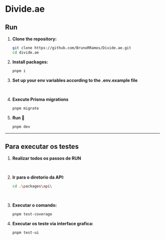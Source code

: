 # Divide.ae

## Run

1. **Clone the repository:**
   ```bash
   git clone https://github.com/BrunoRRamos/Divide.ae.git
   cd divide.ae
   ```

2. **Install packages:**
   ```bash
   pnpm i
   ```

3. **Set up your env variables according to the .env.example file**
<br>

4. **Execute Prisma migrations**
   ```bash
   pnpm migrate

   ```

5. **Run 🚀**
   ```bash
   pnpm dev
   ```

--------

## Para executar os testes

1. **Realizar todos os passos de RUN**
<br>

2. **Ir para o diretorio da API:**
   ```bash
   cd .\packages\api\
   ```
<br>

3. **Executar o comando:**
   ```bash
   pnpm test-coverage
   ```

4. **Executar os teste via interface grafica:**
   ```bash
   pnpm test-ui
   ```